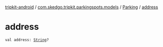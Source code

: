 [tripkit-android](../../index.md) / [com.skedgo.tripkit.parkingspots.models](../index.md) / [Parking](index.md) / [address](./address.md)

# address

`val address: `[`String`](https://kotlinlang.org/api/latest/jvm/stdlib/kotlin/-string/index.html)`?`